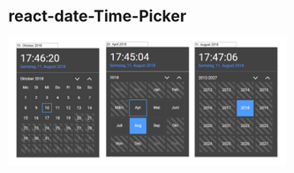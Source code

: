 # react-date-Time-Picker

![alt text](https://github.com/hdjonutz/react-date-Time-Picker/blob/master/dateTimePicker.png)
